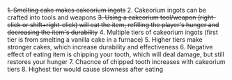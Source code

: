 ~~1. Smelting cake makes cakeorium ingots~~
2. Cakeorium ingots can be crafted into tools and weapons
~~3. Using a cakeorium tool/weapon (right-click or shift+right-click) will eat the item, refilling the player's hunger and decreasing the item's durability~~
4. Multiple tiers of cakeorium ingots (first tier is from smelting a vanilla cake in a furnace)
5. Higher tiers make stronger cakes, which increase durability and effectiveness
6. Negative effect of eating item is chipping your tooth, which will deal damage, but still restores your hunger
7. Chacnce of chipped tooth increases with cakeorium tiers
8. Highest tier would cause slowness after eating
